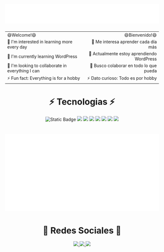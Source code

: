 <h1 align="center">
  <img src="https://raw.githubusercontent.com/P4rilliS/P4rilliS/master/name.svg" alt="Marton Lederer" />
</h1>
<div align="center">
  <table>
    <tr>
      <td>😄Welcome!😄</td>
      <td align="right">😄Bienvenido!😄</td>
    </tr>
    <tr>
      <td>👀 I'm interested in learning more every day</td>
      <td align="right">👀 Me interesa aprender cada día más</td>
    </tr>
    <tr>
      <td>🌱 I'm currently learning WordPress</td>
      <td align="right">🌱 Actualmente estoy aprendiendo WordPress</td>
    </tr>
    <tr>
      <td>💞️ I'm looking to collaborate in everything I can</td>
      <td align="right">💞️ Busco colaborar en todo lo que pueda</td>
    </tr>
    <tr>
      <td>⚡ Fun fact: Everything is for a hobby</td>
      <td align="right">⚡ Dato curioso: Todo es por hobby</td>
    </tr>
  </table>
</div>
<div align="center"><h1>⚡ Tecnologias ⚡</h1></div>
<div align="center">
  <img alt="Static Badge" src="https://img.shields.io/badge/HTML5-1?style=for-the-badge&logo=html5&logoColor=%23E34F26&labelColor=black&color=%23E34F26">
  <img src="https://img.shields.io/badge/CSS-1?style=for-the-badge&logo=css&logoColor=%23663399&labelColor=black&color=%23663399">
  <img src="https://img.shields.io/badge/SASS-1?style=for-the-badge&logo=sass&logoColor=%23CC6699&labelColor=black&color=%23CC6699">
  <img src="https://img.shields.io/badge/JavaScript-1?style=for-the-badge&logo=javascript&logoColor=%23F7DF1E&labelColor=black&color=%23F7DF1E">
  <img src="https://img.shields.io/badge/Python-1?style=for-the-badge&logo=python&logoColor=%233776AB&labelColor=black&color=%233776AB">
  <img src="https://img.shields.io/badge/React-1?style=for-the-badge&logo=react&logoColor=%2361DAFB&labelColor=black&color=%2361DAFB">
  <img src="https://img.shields.io/badge/WordPress-1?style=for-the-badge&logo=wordpress&logoColor=%2321759B&labelColor=black&color=%2321759B">
  <img src="https://img.shields.io/badge/Googlesheets-1?style=for-the-badge&logo=googlesheets&logoColor=%2334A853&labelColor=black&color=%2334A853">
</div>
<h1 align="center">
  <img src="https://raw.githubusercontent.com/P4rilliS/P4rilliS/master/lenguajes.svg" alt="Lenguajes" />
</h1>
<div align="center"><h1>🔗 Redes Sociales 🔗</h1></div>
  <div align="center">
    <a href="https://facebook.com/slpl46">
      <img src="https://img.shields.io/badge/Facebook-1?style=for-the-badge&logo=facebook&logoColor=%230866FF&labelColor=black&color=%230866FF&link=https%3A%2F%2Fwww.facebook.com%2Fslpl46">
    </a>
    <a href="https://instagram.com/slpl46">
      <img src="https://img.shields.io/badge/instagram-1?style=for-the-badge&logo=instagram&logoColor=%23FF0069&labelColor=black&color=%23FF0069&link=https%3A%2F%2Fwww.instagram.com%2Fslpl46">
    </a>
    <a href="https://github.com/P4rilliS">
      <img src="https://img.shields.io/badge/GitHub-1?style=for-the-badge&logo=github&logoColor=%23181717&labelColor=black&color=%23181717"&link=https%3A%2F%2Fwww.github.com%2FP4rilliS>
    </a>
  </div>
 

